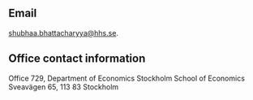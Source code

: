 
## Email
[shubhaa.bhattacharyya@hhs.se](mailto:shubhaa.bhattacharyya@hhs.se). 
## Office contact information 
Office 729, Department of Economics
Stockholm School of Economics
Sveavägen 65, 113 83 Stockholm 


